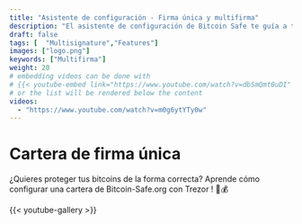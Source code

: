 ```yaml
---
title: "Asistente de configuración - Firma única y multifirma"
description: "El asistente de configuración de Bitcoin Safe te guía a través de los pasos para crear una cartera de bitcoin segura"
draft: false
tags: [  "Multisignature","Features"]
images: ["logo.png"]
keywords: ["Multifirma"]
weight: 20
# embedding videos can be done with 
# {{< youtube-embed link="https://www.youtube.com/watch?v=dbSmQmt0uDI" >}}
# or the list will be rendered below the content
videos:
  - "https://www.youtube.com/watch?v=m0g6ytYTy0w"
---
```



# Cartera de firma única

¿Quieres proteger tus bitcoins de la forma correcta? Aprende cómo configurar una cartera de Bitcoin-Safe.org con Trezor
 ! 🔐💰


{{< youtube-gallery >}}